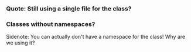 ### Quote: Still using a single file for the class?

### Classes without namespaces?

Sidenote: You can actually don't have a namespace for the class! Why are we using it?